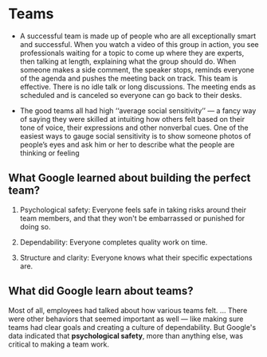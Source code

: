 # Teams

+ A successful team is made up of people who are all exceptionally
smart and successful. When you watch a video of this group 
in action, you see professionals waiting for a topic to come up
where they are experts, then talking at length, explaining what
the group should do. When someone makes a side comment, the
speaker stops, reminds everyone of the agenda and pushes the
meeting back on track. This team is effective. There is no
idle talk or long discussions. The meeting ends as scheduled 
and is canceled so everyone can go back to their desks.

+ The good teams all had high ‘‘average social sensitivity’’ — a fancy way of saying they were skilled at intuiting how others felt based on their tone of voice, their expressions and other nonverbal cues. One of the easiest ways to gauge social sensitivity is to show someone photos of people’s eyes and ask him or her to describe what the people are thinking or feeling 


## What Google learned about building the perfect team?

1. Psychological safety: Everyone feels safe in taking risks around their team members, and that they won't be embarrassed or punished for doing so.

2.  Dependability: Everyone completes quality work on time. 

3. Structure and clarity: Everyone knows what their specific expectations are.

## What did Google learn about teams?

Most of all, employees had talked about how various teams felt. ... There were other behaviors that seemed important as well — like making sure teams had clear goals and creating a culture of dependability. But Google's data indicated that **psychological safety**, more than anything else, was critical to making a team work.
